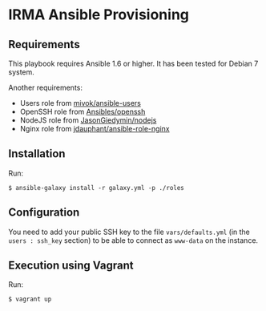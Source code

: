 IRMA Ansible Provisioning
================================

Requirements
------------

This playbook requires Ansible 1.6 or higher. It has been tested for Debian 7 system.

Another requirements:
- Users role from [mivok/ansible-users](https://github.com/mivok/ansible-users)
- OpenSSH role from [Ansibles/openssh](https://github.com/Ansibles/openssh)
- NodeJS role from [JasonGiedymin/nodejs](https://github.com/AnsibleShipyard/ansible-nodejs)
- Nginx role from [jdauphant/ansible-role-nginx](https://github.com/jdauphant/ansible-role-nginx)


Installation
------------

Run:
```
$ ansible-galaxy install -r galaxy.yml -p ./roles
```

Configuration
-------------

You need to add your public SSH key to the file `vars/defaults.yml` (in the `users : ssh_key` section) to be able to connect as `www-data` on the instance.


Execution using Vagrant
-----------------------

Run:
```
$ vagrant up
```
